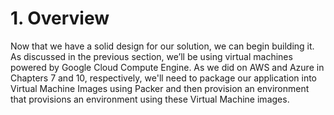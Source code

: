 # 1. Overview

Now that we have a solid design for our solution, we can begin building it. As discussed in the previous section, we’ll be using virtual machines powered by Google Cloud Compute Engine. As we did on AWS and Azure in Chapters 7 and 10, respectively, we'll need to package our application into Virtual Machine Images using Packer and then provision an environment that provisions an environment using these Virtual Machine images.
